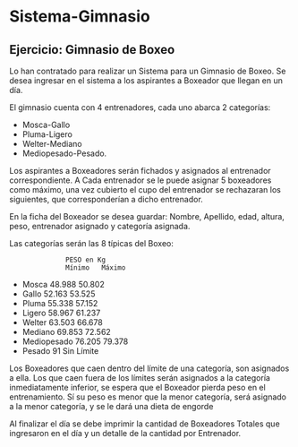 # Sistema-Gimnasio

## Ejercicio: Gimnasio de Boxeo

Lo han contratado para realizar un Sistema para un Gimnasio de Boxeo.
Se desea ingresar en el sistema a los aspirantes a Boxeador que llegan en un día.

El gimnasio cuenta con 4 entrenadores, cada uno abarca 2 categorías: 
-	Mosca-Gallo
-	Pluma-Ligero
-	Welter-Mediano
-	Mediopesado-Pesado.

Los aspirantes a Boxeadores serán fichados y asignados al entrenador correspondiente.
A Cada entrenador se le puede asignar 5 boxeadores como máximo, una vez cubierto el cupo del entrenador se rechazaran los siguientes, que corresponderían a dicho entrenador.

En la ficha del Boxeador se desea guardar: Nombre, Apellido, edad, altura, peso, entrenador asignado y categoría asignada.

Las categorías serán las 8 típicas del Boxeo:

                  PESO en Kg
                  Mínimo   Máximo
- Mosca           48.988 	50.802
- Gallo           52.163 	53.525
- Pluma           55.338 	57.152
- Ligero          58.967 	61.237
- Welter          63.503 	66.678
- Mediano         69.853 	72.562
- Mediopesado     76.205 	79.378
- Pesado            91     Sin Límite

Los Boxeadores que caen dentro del límite de una categoría, son asignados a ella.
Los que caen fuera de los límites serán asignados a la categoría inmediatamente inferior, se espera que el Boxeador pierda peso en el entrenamiento.
Sí su peso es menor que la menor categoría, será asignado a la menor categoría, y se le dará una dieta de engorde

Al finalizar el día se debe imprimir la cantidad de Boxeadores Totales que ingresaron en el día y un detalle de la cantidad por Entrenador.
